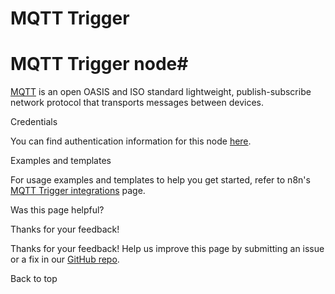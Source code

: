# MQTT Trigger

[ ](https://github.com/n8n-io/n8n-docs/edit/main/docs/integrations/builtin/trigger-nodes/n8n-nodes-base.mqtttrigger.md "Edit this page")

# MQTT Trigger node#

[MQTT](https://mqtt.org) is an open OASIS and ISO standard lightweight, publish-subscribe network protocol that transports messages between devices.

Credentials

You can find authentication information for this node [here](../../credentials/mqtt/).

Examples and templates

For usage examples and templates to help you get started, refer to n8n's [MQTT Trigger integrations](https://n8n.io/integrations/mqtt-trigger/) page.

Was this page helpful? 

Thanks for your feedback! 

Thanks for your feedback! Help us improve this page by submitting an issue or a fix in our [GitHub repo](https://github.com/n8n-io/n8n-docs). 

Back to top 
